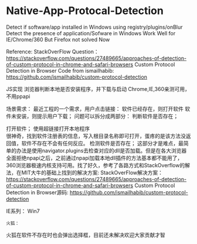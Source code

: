 # Native-App-Protocal-Detection

Detect if software/app installed in Windows using registry/plugins/onBlur  
Detect the presence of application/Sofware in Windows
Work Well for IE/Chrome/360  But Firefox not solved Now

Reference:
StackOverFlow Question：
https://stackoverflow.com/questions/27489665/approaches-of-detection-of-custom-protocol-in-chrome-and-safari-browsers
Custom Protocol Detection in Browser Code from ismailhabib:
https://github.com/ismailhabib/custom-protocol-detection

JS实现 浏览器判断本地是否安装程序，并下载与启动 Chrome,IE,360亲测可用，不用ppapi

场景需求：
最近工程的一个需求，用户点击链接：
软件已经存在，则打开软件
软件未安装，则提示用户下载；
问题可以拆分成两部分：
判断软件是否存在； 

打开软件；
使用超链接打开本地程序
<a href="glcloud://"></a>  
很神奇，找到软件注册表的信息，写入根目录名称即可打开，蛋疼的是该方法没返回值，软件不存在不会有任何反应。
检测软件是否存在；
这部分才是难点，最简单的办法是使用navigator.plugins去检查对应的dll是否加载。但是在各大浏览器全面拒绝npapi之后，之前通过npapi加载本地dll插件的方法基本都不能用了，360浏览器极速内核支持可用。找了好久，参考了各路方式和StackOverflow的解法，在MIT大牛的基础上找到的解决方案:
StackOverFlow解决方案：
https://stackoverflow.com/questions/27489665/approaches-of-detection-of-custom-protocol-in-chrome-and-safari-browsers
Custom Protocol Detection in Browser源码:
https://github.com/ismailhabib/custom-protocol-detection

IE系列：
	Win7
<script>
			function findPlugins(){
var shell = new ActiveXObject("WScript.shell");
var reg=shell.RegRead("HKEY_CLASSES_ROOT\\glcloud\\URL Protocol");
}
<script>
更正一下，网上好多错的,command/层级下没有执行文件，无法执行
	Win8,Win10，IE自带API判断
navigator.msLaunchUri(uri)
	
	Chrome：
这个实现比较巧妙。当软件存在，点击链接会打开软件，鼠标跳出。因而创建一个SetTimeOut任务，当3s内鼠标仍未跳出，说明软件不存在。
navigator.plugins只能载入native client(nacl)、chrome PDF等几个组件，不支持npapi
	
	360极速浏览器：
可以使用navigator.plugins载入所有插件（包括npapi），也可以同chrome使用相同解法
<script>
			function findPlugins(){
				var plugins = navigator.plugins;
				for (var i = 0; i <plugins.length; i++) {
					var plugin_name=plugins[i].name;
					console.log(plugin_name);
					if (plugin_name=="Access Client") {
						alert(plugin_name+"   已找到");
						break;}}
}
</script>
	火狐：
火狐在软件不存在时也会弹出选择框，目前还未解决欢迎大家贡献才智
